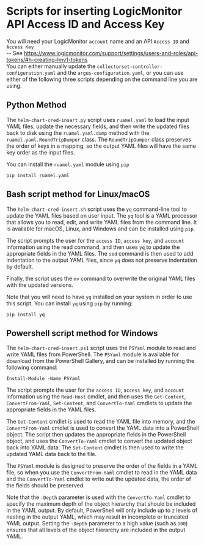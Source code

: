 # Scripts for inserting LogicMonitor API Access ID and Access Key
You will  need your LogicMonitor `account` name and an API `Access ID` and `Access Key` <br>
-- See https://www.logicmonitor.com/support/settings/users-and-roles/api-tokens/#h-creating-lmv1-tokens <br>
You can either manually update the `collectorset-controller-configuration.yaml` and the `argus-configuration.yaml`, or you can use either of the following three scripts depending on the command line you are using.

## Python Method
The `helm-chart-cred-insert.py` script uses `ruamel.yaml` to load the input YAML files, update the necessary fields, and then write the updated files back to disk using the `ruamel.yaml.dump` method with the `ruamel.yaml.RoundTripDumper` class. The `RoundTripDumper` class preserves the order of keys in a mapping, so the output YAML files will have the same key order as the input files.

You can install the `ruamel.yaml` module using `pip`
```
pip install ruamel.yaml
```
## Bash script method for Linux/macOS
The `helm-chart-cred-insert.sh` script uses the `yq` command-line tool to update the YAML files based on user input. The `yq` tool is a YAML processor that allows you to read, edit, and write YAML files from the command line. It is available for macOS, Linux, and Windows and can be installed using `pip`.

The script prompts the user for the `access ID`, `access key`, and `account` information using the read command, and then uses `yq` to update the appropriate fields in the YAML files. The `sed` command is then used to add indentation to the output YAML files, since `yq` does not preserve indentation by default.

Finally, the script uses the `mv` command to overwrite the original YAML files with the updated versions.

Note that you will need to have `yq` installed on your system in order to use this script. You can install `yq` using `pip` by running:
```
pip install yq
```
## Powershell script method for Windows
The `helm-chart-cred-insert.ps1` script uses the `PSYaml` module to read and write YAML files from PowerShell. The `PSYaml` module is available for download from the PowerShell Gallery, and can be installed by running the following command:
```
Install-Module -Name PSYaml
```
The script prompts the user for the `access ID`, `access key`, and `account` information using the `Read-Host` cmdlet, and then uses the `Get-Content`, `ConvertFrom-Yaml`, `Set-Content`, and `ConvertTo-Yaml` cmdlets to update the appropriate fields in the YAML files.

The `Get-Content` cmdlet is used to read the YAML file into memory, and the `ConvertFrom-Yaml` cmdlet is used to convert the YAML data into a PowerShell object. The script then updates the appropriate fields in the PowerShell object, and uses the `ConvertTo-Yaml` cmdlet to convert the updated object back into YAML data. The `Set-Content` cmdlet is then used to write the updated YAML data back to the file.

The `PSYaml` module is designed to preserve the order of the fields in a YAML file, so when you use the `ConvertFrom-Yaml` cmdlet to read in the YAML data and the `ConvertTo-Yaml` cmdlet to write out the updated data, the order of the fields should be preserved.

Note that the `-Depth` parameter is used with the `ConvertTo-Yaml` cmdlet to specify the maximum depth of the object hierarchy that should be included in the YAML output. By default, PowerShell will only include up to `2` levels of nesting in the output YAML, which may result in incomplete or truncated YAML output. Setting the `-Depth` parameter to a high value (such as `100`) ensures that all levels of the object hierarchy are included in the output YAML.